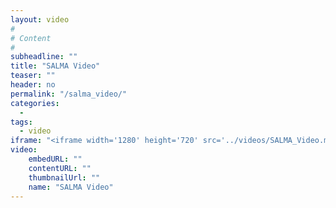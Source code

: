 ```yaml
---
layout: video
#
# Content
#
subheadline: ""
title: "SALMA Video"
teaser: ""
header: no
permalink: "/salma_video/"
categories:
  - 
tags:
  - video
iframe: "<iframe width='1280' height='720' src='../videos/SALMA_Video.mp4' frameborder='0' allowfullscreen></iframe>"
video:
    embedURL: ""
    contentURL: ""
    thumbnailUrl: ""
    name: "SALMA Video"
---
```



